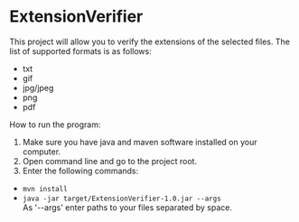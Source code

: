 # ExtensionVerifier

This project will allow you to verify the extensions of the selected files. The list of supported formats is as follows:
* txt
* gif
* jpg/jpeg
* png
* pdf

How to run the program:

1. Make sure you have java and maven software installed on your computer.
2. Open command line and go to the project root.
3. Enter the following commands: <br />
* ``` mvn install ``` <br />
* ``` java -jar target/ExtensionVerifier-1.0.jar --args ``` <br />
 As '--args' enter paths to your files separated by space.
